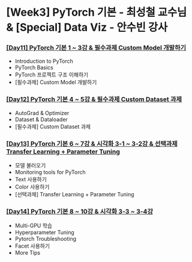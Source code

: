 # [Week3] PyTorch 기본 - 최성철 교수님 & [Special] Data Viz - 안수빈 강사

### [[Day11] PyTorch 기본 1 ~ 3강 & 필수과제 Custom Model 개발하기](https://github.com/raki-1203/boostcamp_note/tree/main/Week_3/Day_11)

- Introduction to PyTorch
- PyTorch Basics
- PyTorch 프로젝트 구조 이해하기
- [필수과제] Custom Model 개발하기

### [[Day12] PyTorch 기본 4 ~ 5강 & 필수과제 Custom Dataset 과제](https://github.com/raki-1203/boostcamp_note/tree/main/Week_3/Day_12)

- AutoGrad & Optimizer
- Dataset & Dataloader
- [필수과제] Custom Dataset 과제

### [[Day13] PyTorch 기본 6 ~ 7강 & 시각화 3-1 ~ 3-2강 & 선택과제 Transfer Learning + Parameter Tuning](https://github.com/raki-1203/boostcamp_note/tree/main/Week_3/Day_13)

- 모델 불러오기
- Monitoring tools for PyTorch
- Text 사용하기
- Color 사용하기
- [선택과제] Transfer Learning + Parameter Tuning

### [[Day14] PyTorch 기본 8 ~ 10강 & 시각화 3-3 ~ 3-4강](https://github.com/raki-1203/boostcamp_note/tree/main/Week_3/Day_14)

- Multi-GPU 학습
- Hyperparameter Tuning
- Pytorch Troubleshooting
- Facet 사용하기
- More Tips